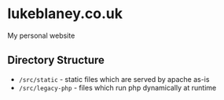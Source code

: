 # lukeblaney.co.uk
My personal website

## Directory Structure

* `/src/static` - static files which are served by apache as-is
* `/src/legacy-php` - files which run php dynamically at runtime
